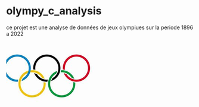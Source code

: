 # olympy_c_analysis
ce projet est une analyse de données de jeux olympiues sur la periode 1896 a 2022

![Texte alternatif](download.jpg)
